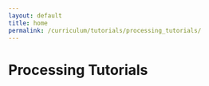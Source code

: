 ```yaml
---
layout: default
title: home
permalink: /curriculum/tutorials/processing_tutorials/
---
```

# Processing Tutorials
